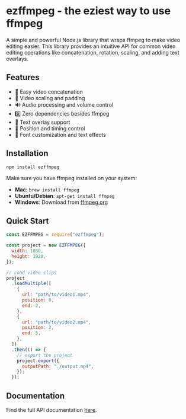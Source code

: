# ezffmpeg - the eziest way to use ffmpeg

A simple and powerful Node.js library that wraps ffmpeg to make video editing easier. This library provides an intuitive API for common video editing operations like concatenation, rotation, scaling, and adding text overlays.

## Features

- 🎥 Easy video concatenation
- 📐 Video scaling and padding
- 🔊 Audio processing and volume control
- 0️⃣ Zero dependencies besides ffmpeg
- 💬 Text overlay support
- 🎯 Position and timing control
- 🎨 Font customization and text effects

## Installation

```bash
npm install ezffmpeg
```

Make sure you have ffmpeg installed on your system:

- **Mac**: `brew install ffmpeg`
- **Ubuntu/Debian**: `apt-get install ffmpeg`
- **Windows**: Download from [ffmpeg.org](https://ffmpeg.org/download.html)

## Quick Start

```javascript
const EZFFMPEG = require("ezffmpeg");

const project = new EZFFMPEG({
  width: 1080,
  height: 1920,
});

// Load video clips
project
  .loadMultiple([
    {
      url: "path/to/video1.mp4",
      position: 0,
      end: 2,
    },
    {
      url: "path/to/video2.mp4",
      position: 2,
      end: 5,
    },
  ])
  .then(() => {
    // export the project
    project.export({
      outputPath: "./output.mp4",
    });
  });
```

## Documentation

Find the full API documentation [here](https://github.com/yourusername/ezffmpeg/blob/main/docs/api.md).
